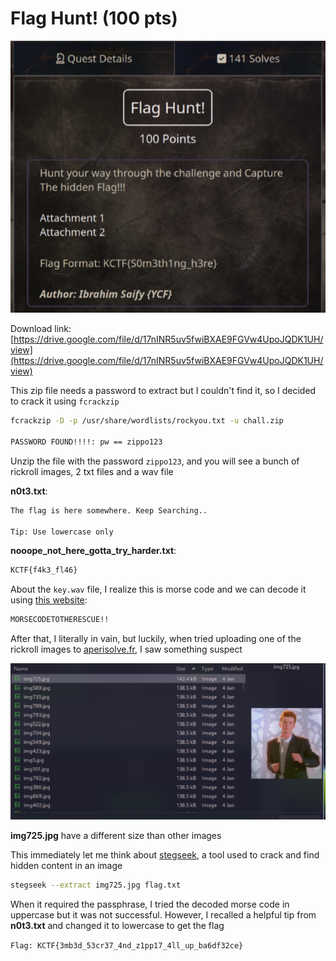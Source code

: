 # Flag Hunt! (100 pts)

![flag hunt](img/flag-hunt.png)

Download link: [https://drive.google.com/file/d/17nINR5uv5fwiBXAE9FGVw4UpoJQDK1UH/view](https://drive.google.com/file/d/17nINR5uv5fwiBXAE9FGVw4UpoJQDK1UH/view)

This zip file needs a password to extract but I couldn't find it, so I decided to crack it using `fcrackzip`

```sh
fcrackzip -D -p /usr/share/wordlists/rockyou.txt -u chall.zip

PASSWORD FOUND!!!!: pw == zippo123
```

Unzip the file with the password `zippo123`, and you will see a bunch of rickroll images, 2 txt files and a wav file

**n0t3.txt**:

```txt
The flag is here somewhere. Keep Searching..

Tip: Use lowercase only
```

**nooope_not_here_gotta_try_harder.txt**:

```txt
KCTF{f4k3_fl46}
```

About the `key.wav` file, I realize this is morse code and we can decode it using [this website](https://morsecode.world/international/decoder/audio-decoder-adaptive.html):

```txt
MORSECODETOTHERESCUE!!
```

After that, I literally in vain, but luckily, when tried uploading one of the rickroll images to [aperisolve.fr](https://aperisolve.fr/), I saw something suspect

![sus](img/flag-hunt-size.png)

**img725.jpg** have a different size than other images

This immediately let me think about [stegseek](https://github.com/RickdeJager/stegseek), a tool used to crack and find hidden content in an image

```sh
stegseek --extract img725.jpg flag.txt
```

When it required the passphrase, I tried the decoded morse code in uppercase but it was not successful. However, I recalled a helpful tip from **n0t3.txt** and changed it to lowercase to get the flag

`Flag: KCTF{3mb3d_53cr37_4nd_z1pp17_4ll_up_ba6df32ce}`
